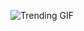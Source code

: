![Trending GIF](https://media2.giphy.com/media/v1.Y2lkPThiYjIxNzcyYWtpbzI0enFjdXN5NGFmdzZmcWJ2N3lsZHgwb2t2aXl1aGdmZzk1byZlcD12MV9naWZzX3NlYXJjaCZjdD1n/YYKoJL28YtscdUTGWA/giphy.gif)

